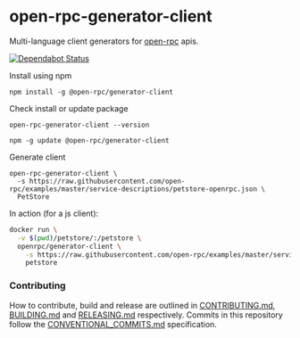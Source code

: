 # open-rpc-generator-client
Multi-language client generators for [open-rpc](https://github.com/open-rpc/spec) apis.

[![Dependabot Status](https://api.dependabot.com/badges/status?host=github&repo=open-rpc/generator-client)](https://dependabot.com)

Install using npm
```
npm install -g @open-rpc/generator-client
```

Check install or update package

```
open-rpc-generator-client --version

npm -g update @open-rpc/generator-client
```

Generate client
```
open-rpc-generator-client \
  -s https://raw.githubusercontent.com/open-rpc/examples/master/service-descriptions/petstore-openrpc.json \
  PetStore
```

In action (for a js client):
```sh
docker run \
  -v $(pwd)/petstore/:/petstore \
  openrpc/generator-client \
    -s https://raw.githubusercontent.com/open-rpc/examples/master/service-descriptions/petstore-openrpc.json
    petstore
```

### Contributing

How to contribute, build and release are outlined in [CONTRIBUTING.md](CONTRIBUTING.md), [BUILDING.md](BUILDING.md) and [RELEASING.md](RELEASING.md) respectively. Commits in this repository follow the [CONVENTIONAL_COMMITS.md](CONVENTIONAL_COMMITS.md) specification.
